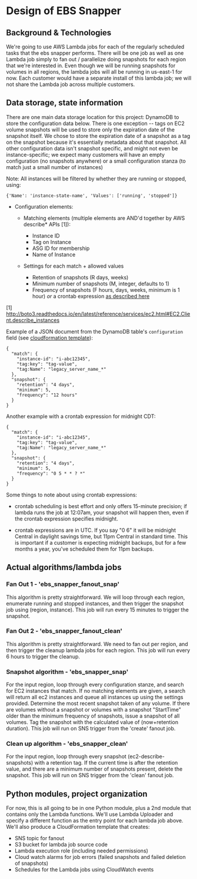 # Design of EBS Snapper

## Background & Technologies

We're going to use AWS Lambda jobs for each of the regularly scheduled tasks that the ebs snapper performs. There will be one job as well as one Lambda job simply to fan out / parallelize doing snapshots for each region that we're interested in. Even though we will be running snapshots for volumes in all regions, the lambda jobs will all be running in us-east-1 for now. Each customer would have a separate install of this lambda job; we will not share the Lambda job across multiple customers.

## Data storage, state information

There are one main data storage location for this project: DynamoDB to store the configuration data below. There is one exception -- tags on EC2 volume snapshots will be used to store only the expiration date of the snapshot itself. We chose to store the expiration date of a snapshot as a tag on the snapshot because it's essentially metadata about that snapshot. All other configuration data isn't snapshot specific, and might not even be instance-specific; we expect many customers will have an empty configuration (no snapshots anywhere) or a small configuration stanza (to match just a small number of instances)

Note: All instances will be filtered by whether they are running or stopped, using:
```
{'Name': 'instance-state-name', 'Values': ['running', 'stopped']}
```

- Configuration elements:

  - Matching elements (multiple elements are AND'd together by AWS describe* APIs [1]):
    - Instance ID
    - Tag on Instance
    - ASG ID for membership
    - Name of Instance

  - Settings for each match + allowed values
    - Retention of snapshots (R days, weeks)
    - Minimum number of snapshots (M, integer, defaults to 1)
    - Frequency of snapshots (F hours, days, weeks, minimum is 1 hour) *or* a
    crontab expression [as described here](https://github.com/josiahcarlson/parse-crontab#description)

[1] http://boto3.readthedocs.io/en/latest/reference/services/ec2.html#EC2.Client.describe_instances

Example of a JSON document from the DynamoDB table's `configuration` field (see [cloudformation template](cloudformation.json)):
```
{
  "match": {
    "instance-id": "i-abc12345",
    "tag:key": "tag-value",
    "tag:Name": "legacy_server_name_*"
  },
  "snapshot": {
    "retention": "4 days",
    "minimum": 5,
    "frequency": "12 hours"
  }
}
```

Another example with a crontab expression for midnight CDT:
```
{
  "match": {
    "instance-id": "i-abc12345",
    "tag:key": "tag-value",
    "tag:Name": "legacy_server_name_*"
  },
  "snapshot": {
    "retention": "4 days",
    "minimum": 5,
    "frequency": "0 5 * * ? *"
  }
}
```

Some things to note about using crontab expressions:

- crontab scheduling is best effort and only offers 15-minute
precision; if lambda runs the job at 12:07am, your snapshot will happen then,
even if the crontab expression specifies midnight.

- crontab expressions are in UTC. If you say "0 6" it will be midnight Central
in daylight savings time, but 11pm Central in standard time. This is important
if a customer is expecting midnight backups, but for a few months a year, you've
scheduled them for 11pm backups.

## Actual algorithms/lambda jobs

### Fan Out 1 - 'ebs_snapper_fanout_snap'

This algorithm is pretty straightforward. We will loop through each region, enumerate running and stopped instances, and then trigger the snapshot job using (region, instance). This job will run every 15 minutes to trigger the snapshot.

### Fan Out 2 - 'ebs_snapper_fanout_clean'

This algorithm is pretty straightforward. We need to fan out per region, and then trigger the cleanup lambda jobs for each region. This job will run every 6 hours to trigger the cleanup.

### Snapshot algorithm - 'ebs_snapper_snap'

For the input region, loop through every configuration stanze, and search for EC2 instances that match. If no matching elements are given, a search will return all ec2 instances and queue all instances up using the settings provided. Determine the most recent snapshot taken of any volume. If there are volumes without a snapshot or volumes with a snapshot "StartTime" older than the minimum frequency of snapshots, issue a snapshot of all volumes. Tag the snapshot with the calculated value of (now+retention duration). This job will run on SNS trigger from the 'create' fanout job.

### Clean up algorithm - 'ebs_snapper_clean'

For the input region, loop through every snapshot (ec2-describe-snapshots) with a retention tag. If the current time is after the retention value, and there are a minimum number of snapshots present, delete the snapshot. This job will run on SNS trigger from the 'clean' fanout job.

## Python modules, project organization

For now, this is all going to be in one Python module, plus a 2nd module that contains only the Lambda functions. We'll use Lambda Uploader and specify a different function as the entry point for each lambda job above. We'll also produce a CloudFormation template that creates:
  - SNS topic for fanout
  - S3 bucket for lambda job source code
  - Lambda execution role (including needed permissions)
  - Cloud watch alarms for job errors (failed snapshots and failed deletion of snapshots)
  - Schedules for the Lambda jobs using CloudWatch events
